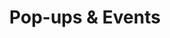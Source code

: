 ---
title: Pop-ups & Events

# Listing view
view: compact

# Optional header image (relative to `assets/media/` folder).
banner:
  caption: 'Check our pop up and events in this page'
  image: ''
---